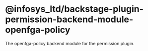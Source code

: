 # @infosys_ltd/backstage-plugin-permission-backend-module-openfga-policy

The openfga-policy backend module for the permission plugin.
